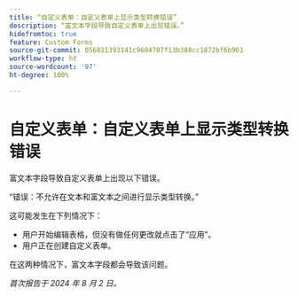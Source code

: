 ```yaml
---
title: “自定义表单：自定义表单上显示类型转换错误”
description: “富文本字段导致自定义表单上出现错误。”
hidefromtoc: true
feature: Custom Forms
source-git-commit: 056821393141c9604707f13b388cc1872bf6b961
workflow-type: ht
source-wordcount: '97'
ht-degree: 100%

---
```



# 自定义表单：自定义表单上显示类型转换错误

富文本字段导致自定义表单上出现以下错误。

“错误：不允许在文本和富文本之间进行显示类型转换。”

这可能发生在下列情况下：

* 用户开始编辑表格，但没有做任何更改就点击了“应用”。
* 用户正在创建自定义表单。

在这两种情况下，富文本字段都会导致该问题。

_首次报告于 2024 年 8 月 2 日。_
